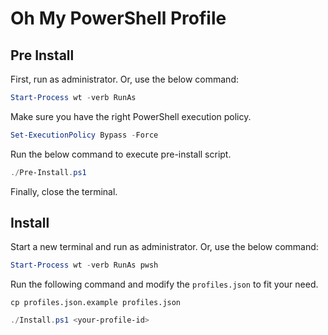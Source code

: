 # Oh My PowerShell Profile

## Pre Install

First, run as administrator. Or, use the below command:

```powershell
Start-Process wt -verb RunAs
```

Make sure you have the right PowerShell execution policy.

```powershell
Set-ExecutionPolicy Bypass -Force
```

Run the below command to execute pre-install script.

```powershell
./Pre-Install.ps1
```

Finally, close the terminal.

## Install

Start a new terminal and run as administrator. Or, use the below command:

```powershell
Start-Process wt -verb RunAs pwsh
```

Run the following command and modify the `profiles.json` to fit your need.

```shell
cp profiles.json.example profiles.json
```

```powershell
./Install.ps1 <your-profile-id>
```
